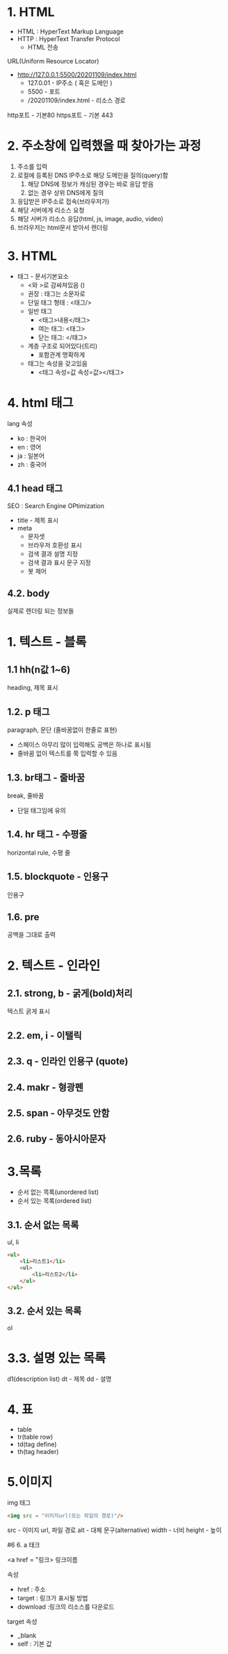 # 1. HTML

- HTML : HyperText Markup Language
- HTTP : HyperText Transfer Protocol
  - HTML 전송

URL(Uniform Resource Locator)
- http://127.0.0.1:5500/20201109/index.html
    - 127.0.01 - IP주소 ( 혹은 도메인  )
    - 5500 - 포트
    - /20201109/index.html - 리소스 경로

http포트 - 기본80
https포트 - 기본 443

# 2. 주소창에 입력했을 때 찾아가는 과정

1. 주소를 입력
2. 로컬에 등록된 DNS IP주소로 해당 도메인을 질의(query)함
   1. 해당 DNS에 정보가 캐싱된 경우는 바로 응답 받음
   2. 없는 경우 상위 DNS에게 질의
3. 응답받은 IP주소로 접속(브라우저가)
4. 해당 서버에게 리소스 요청
5. 해당 서버가 리소스 응답(html, js, image, audio, video)
6. 브라우저는 html문서 받아서 렌더링

# 3. HTML

- 태그 - 문서기본요소
  - <와 >로 감싸져있음 (<html>)
  - 권장 : 태그는 소문자로
  - 단일 태그 형태 : <태그/>
  - 일반 태그
    - <태그>내용</태그>
    - 여는 태그: <태그>
    - 닫는 태그: </태그>
  - 계층 구조로 되어있다(트리)
    - 포함관계 명확하게
  - 태그는 속성을 갖고있음
    - <태그 속성=값 속성=값></태그>

# 4. html 태그

lang 속성
- ko : 한국어
- en : 영어
- ja : 일본어
- zh : 중국어

## 4.1 head 태그

SEO : Search Engine OPtimization

- title - 제목 표시
- meta
  -  문자셋
  -  브라우저 호환성 표시
  -  검색 결과 설명 지정
  -  검색 결과 표시 문구 지정
  -  봇 제어

## 4.2. body

실제로 렌더링 되는 정보들

# 1. 텍스트 - 블록

## 1.1 hh(n값 1~6)

heading, 제목 표시

## 1.2. p 태그

paragraph, 문단 (줄바꿈없이 한줄로 표현)

- 스페이스 아무리 많이 입력해도 공백은 하나로 표시됨
- 줄바꿈 없이 텍스트를 쭉 입력할 수 있음

## 1.3. br태그 - 줄바꿈

break, 줄바꿈

- 단일 태그임에 유의

## 1.4. hr 태그 - 수평줄

horizontal rule, 수평 줄

## 1.5. blockquote - 인용구

인용구

## 1.6. pre

공백을 그대로 출력

# 2. 텍스트 - 인라인

## 2.1. strong, b - 굵게(bold)처리

텍스트 굵게 표시

## 2.2. em, i - 이탤릭

## 2.3. q - 인라인 인용구 (quote)

## 2.4. makr - 형광펜

## 2.5. span - 아무것도 안함

## 2.6. ruby - 동아시아문자

# 3.목록

- 순서 없는 목록(unordered list)
- 순서 있는 목록(ordered list)

## 3.1. 순서 없는 목록

ul, li 

```html
<ul>
    <li>리스트1</li>
    <ul>
        <li>리스트2</li>
    </ul>
</ul>
```

## 3.2. 순서 있는 목록

ol

# 3.3. 설명 있는 목록

d1(description list)
dt - 제목
dd - 설명

# 4. 표

- table
- tr(table row)
- td(tag define)
- th(tag header)

# 5.이미지

img 태그
```html
<img src = "이미지url(또는 파일의 경로)"/>
```

src - 이미지 url, 파일 경로
alt - 대체 문구(alternative)
width - 너비
height - 높이

#6 6. a 태크

<a href = "링크> 링크이름</a>

속성
- href : 주소
- target : 링크가 표시될 방법
- download :링크의 리소스를 다운로드

target 속성
- _blank
- self : 기본 값